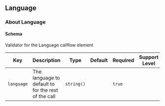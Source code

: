 ## Language

### About Language

#### Schema

Validator for the Language callflow element



Key | Description | Type | Default | Required | Support Level
--- | ----------- | ---- | ------- | -------- | -------------
`language` | The language to default to for the rest of the call | `string()` |   | `true` |  



